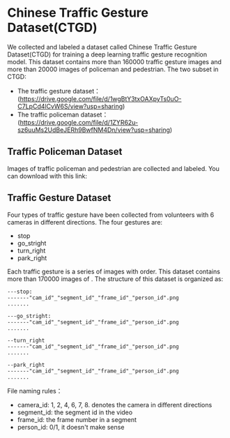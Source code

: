 # Chinese Traffic Gesture Dataset(CTGD)

We collected and labeled a dataset called Chinese Traffic Gesture Dataset(CTGD) for training a deep learning traffic gesture recognition model. This dataset contains more than 160000 traffic gesture images and more than 20000 images of policeman and pedestrian. The two subset in CTGD:

* The traffic gesture dataset：(https://drive.google.com/file/d/1wgBtY3txOAXpyTs0uO-C7LpCd4lCvW6S/view?usp=sharing)
* The traffic policeman dataset：(https://drive.google.com/file/d/1ZYR62u-sz6uuMs2UdBeJERh9BwfNM4Dn/view?usp=sharing)

## Traffic Policeman Dataset
Images of traffic policeman and pedestrian are collected and labeled. You can download with this link:
## Traffic Gesture Dataset
Four types of traffic gesture have been collected from volunteers with 6 cameras in different directions. The four gestures are:

* stop
* go_stright
* turn_right
* park_right

Each traffic gesture is a series of images with order. This dataset contains more than 170000 images of . The structure of this dataset is organized as:

```
---stop:
-------"cam_id"_"segment_id"_"frame_id"_"person_id".png
.......

---go_stright:
-------"cam_id"_"segment_id"_"frame_id"_"person_id".png
.......

--turn_right
-------"cam_id"_"segment_id"_"frame_id"_"person_id".png
.......

--park_right
-------"cam_id"_"segment_id"_"frame_id"_"person_id".png
.......
```

File naming rules：

* camera_id: 1, 2, 4, 6, 7, 8. denotes the camera in different directions
* segment_id: the segment id in the video
* frame_id: the frame number in a segment
* person_id: 0/1, it doesn't make sense
